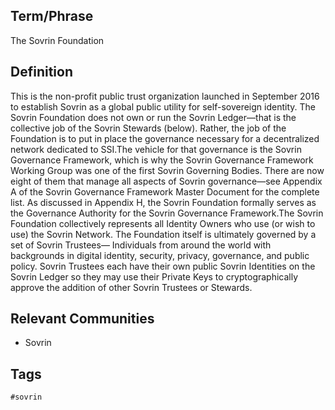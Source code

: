 ## Term/Phrase
The Sovrin Foundation

## Definition
This is the non-profit public trust organization launched in September 2016 to establish Sovrin as a global public utility for self-sovereign identity. The Sovrin Foundation does not own or run the Sovrin Ledger&mdash;that is the collective job of the Sovrin Stewards (below). Rather, the job of the Foundation is to put in place the governance necessary for a decentralized network dedicated to SSI.The vehicle for that governance is the Sovrin Governance Framework, which is why the Sovrin Governance Framework Working Group was one of the first Sovrin Governing Bodies. There are now eight of them that manage all aspects of Sovrin governance&mdash;see Appendix A of the Sovrin Governance Framework Master Document for the complete list. As discussed in Appendix H, the Sovrin Foundation formally serves as the Governance Authority for the Sovrin Governance Framework.The Sovrin Foundation collectively represents all Identity Owners who use (or wish to use) the Sovrin Network. The Foundation itself is ultimately governed by a set of Sovrin Trustees&mdash; Individuals from around the world with backgrounds in digital identity, security, privacy, governance, and public policy. Sovrin Trustees each have their own public Sovrin Identities on the Sovrin Ledger so they may use their Private Keys to cryptographically approve the addition of other Sovrin Trustees or Stewards.

## Relevant Communities
* Sovrin

## Tags
```
#sovrin
```
